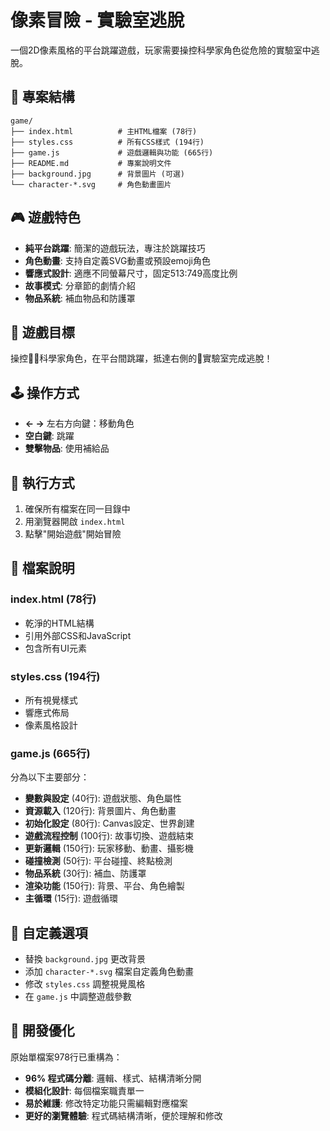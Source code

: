 # 像素冒險 - 實驗室逃脫

一個2D像素風格的平台跳躍遊戲，玩家需要操控科學家角色從危險的實驗室中逃脫。

## 📂 專案結構

```
game/
├── index.html          # 主HTML檔案 (78行)
├── styles.css          # 所有CSS樣式 (194行)
├── game.js             # 遊戲邏輯與功能 (665行)
├── README.md           # 專案說明文件
├── background.jpg      # 背景圖片 (可選)
└── character-*.svg     # 角色動畫圖片
```

## 🎮 遊戲特色

- **純平台跳躍**: 簡潔的遊戲玩法，專注於跳躍技巧
- **角色動畫**: 支持自定義SVG動畫或預設emoji角色
- **響應式設計**: 適應不同螢幕尺寸，固定513:749高度比例
- **故事模式**: 分章節的劇情介紹
- **物品系統**: 補血物品和防護罩

## 🎯 遊戲目標

操控🧑‍🔬科學家角色，在平台間跳躍，抵達右側的🔬實驗室完成逃脫！

## 🕹️ 操作方式

- **← →** 左右方向鍵：移動角色
- **空白鍵**: 跳躍
- **雙擊物品**: 使用補給品

## 🚀 執行方式

1. 確保所有檔案在同一目錄中
2. 用瀏覽器開啟 `index.html`
3. 點擊"開始遊戲"開始冒險

## 📁 檔案說明

### index.html (78行)
- 乾淨的HTML結構
- 引用外部CSS和JavaScript
- 包含所有UI元素

### styles.css (194行)
- 所有視覺樣式
- 響應式佈局
- 像素風格設計

### game.js (665行)
分為以下主要部分：
- **變數與設定** (40行): 遊戲狀態、角色屬性
- **資源載入** (120行): 背景圖片、角色動畫
- **初始化設定** (80行): Canvas設定、世界創建
- **遊戲流程控制** (100行): 故事切換、遊戲結束
- **更新邏輯** (150行): 玩家移動、動畫、攝影機
- **碰撞檢測** (50行): 平台碰撞、終點檢測
- **物品系統** (30行): 補血、防護罩
- **渲染功能** (150行): 背景、平台、角色繪製
- **主循環** (15行): 遊戲循環

## 🎨 自定義選項

- 替換 `background.jpg` 更改背景
- 添加 `character-*.svg` 檔案自定義角色動畫
- 修改 `styles.css` 調整視覺風格
- 在 `game.js` 中調整遊戲參數

## 🔧 開發優化

原始單檔案978行已重構為：
- **96% 程式碼分離**: 邏輯、樣式、結構清晰分開
- **模組化設計**: 每個檔案職責單一
- **易於維護**: 修改特定功能只需編輯對應檔案
- **更好的瀏覽體驗**: 程式碼結構清晰，便於理解和修改 